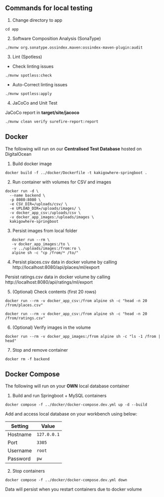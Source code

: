 ## Commands for local testing
1. Change directory to app
```
cd app
```

2. Software Composition Analysis (SonaType)
```
./mvnw org.sonatype.ossindex.maven:ossindex-maven-plugin:audit   
```

3. Lint (Spotless)

- Check linting issues
```
./mvnw spotless:check
```
- Auto-Correct linting issues
```
./mvnw spotless:apply
```

4. JaCoCo and Unit Test

JaCoCo report in **target/site/jacoco**
```
./mvnw clean verify surefire-report:report
```

## Docker

The following will run on our **Centralised Test Database** hosted on DigitalOcean

1. Build docker image
```
docker build -f ../docker/Dockerfile -t kakigowhere-springboot .
```

2. Run container with volumes for CSV and images
```
docker run -d \
  --name backend \
  -p 8080:8080 \
  -e CSV_DIR=/uploads/csv/ \
  -e UPLOAD_DIR=/uploads/images/ \
  -v docker_app_csv:/uploads/csv \
  -v docker_app_images:/uploads/images \
  kakigowhere-springboot
```

3. Persist images from local folder
```
   docker run --rm \
   -v docker_app_images:/to \
   -v ../uploads/images:/from:ro \
   alpine sh -c "cp /from/* /to/"
```

4. Persist places.csv data in docker volume by calling http://localhost:8080/api/places/ml/export

Persist ratings.csv data in docker volume by calling
http://localhost:8080/api/ratings/ml/export

5. (Optional) Check contents (first 20 rows)
```
docker run --rm -v docker_app_csv:/from alpine sh -c "head -n 20 /from/places.csv"
```
```
docker run --rm -v docker_app_csv:/from alpine sh -c "head -n 20 /from/ratings.csv"
```

6. (Optional) Verify images in the volume
```
docker run --rm -v docker_app_images:/from alpine sh -c "ls -1 /from | head"
```

7. Stop and remove container
```
docker rm -f backend
```

## Docker Compose

The following will run on your **OWN** local database container

1. Build and run Springboot + MySQL containers
```
docker compose -f ../docker/docker-compose.dev.yml up -d --build
```

Add and access local database on your workbench using below:

| Setting   | Value       |
|-----------|-------------|
| Hostname  | `127.0.0.1` |
| Port      | `3305`      |
| Username  | `root`      |
| Password  | `pw`        |

2. Stop containers
```
docker compose -f ../docker/docker-compose.dev.yml down
```

Data will persist when you restart containers due to docker volume